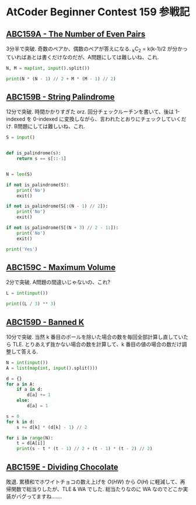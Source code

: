 # AtCoder Beginner Contest 159 参戦記

## [ABC159A - The Number of Even Pairs](https://atcoder.jp/contests/abc159/tasks/abc159_a)

3分半で突破. 奇数のペアか、偶数のペアが答えになる. <sub>k</sub>C<sub>2</sub> = k(k-1)/2 が分かっていればあとは書くだけなのだが、A問題にしては難しいね、これ.

```python
N, M = map(int, input().split())

print(N * (N - 1) // 2 + M * (M - 1) // 2)
```

## [ABC159B - String Palindrome](https://atcoder.jp/contests/abc159/tasks/abc159_b)

12分で突破. 時間かかりすぎた orz. 回分チェックルーチンを書いて、後は 1-indexed を 0-indexed に変換しながら、言われたとおりにチェックしていくだけ. B問題にしては難しいね、これ.

```python
S = input()


def is_palindrome(s):
    return s == s[::-1]


N = len(S)

if not is_palindrome(S):
    print('No')
    exit()

if not is_palindrome(S[:(N - 1) // 2]):
    print('No')
    exit()

if not is_palindrome(S[(N + 3) // 2 - 1:]):
    print('No')
    exit()

print('Yes')
```

## [ABC159C - Maximum Volume](https://atcoder.jp/contests/abc159/tasks/abc159_c)

2分で突破. A問題の間違いじゃないの、これ?

```python
L = int(input())

print((L / 3) ** 3)
```

## [ABC159D - Banned K](https://atcoder.jp/contests/abc159/tasks/abc159_d)

10分で突破. 当然 k 番目のボールを除いた場合の数を毎回全部計算し直していたら TLE. とりあえず抜かない場合の数を計算して、k 番目の値の場合の数だけ調整して答える.

```python
N = int(input())
A = list(map(int, input().split()))

d = {}
for a in A:
    if a in d:
        d[a] += 1
    else:
        d[a] = 1

s = 0
for k in d:
    s += d[k] * (d[k] - 1) // 2

for i in range(N):
    t = d[A[i]]
    print(s - t * (t - 1) // 2 + (t - 1) * (t - 2) // 2)
```

## [ABC159E - Dividing Chocolate](https://atcoder.jp/contests/abc159/tasks/abc159_e)

敗退. 累積和でホワイトチョコの数え上げを *O*(*HW*) から *O*(*H*) に軽減して、再帰関数で総当りしたが、TLE & WA でした. 総当たりなのに WA なのでどこか実装がバグってますね…….
